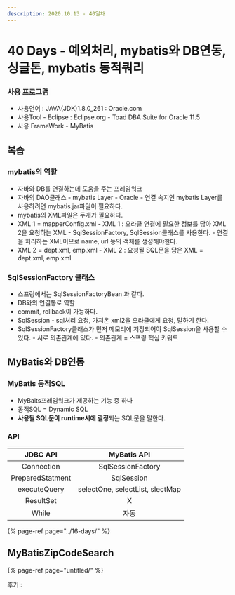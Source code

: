 ```yaml
---
description: 2020.10.13 - 40일차
---
```


# 40 Days - 예외처리, mybatis와 DB연동, 싱글톤, mybatis 동적쿼리

### 사용 프로그램

* 사용언어 : JAVA\(JDK\)1.8.0\_261 : Oracle.com
* 사용Tool  - Eclipse : Eclipse.org - Toad DBA Suite for Oracle 11.5
* 사용 FrameWork - MyBatis

## 복습

### mybatis의 역할

* 자바와 DB를 연결하는데 도움을 주는 프레임워크
* 자바의 DAO클래스 - mybatis Layer - Oracle - 연결 속지인 mybatis Layer를 사용하려면 mybatis.jar파일이 필요하다.
* mybatis의 XML파일은 두개가 필요하다.
* XML 1 = mapperConfig.xml - XML 1 : 오라클 연결에 필요한 정보를 담아 XML 2을 요청하는 XML - SqlSessionFactory, SqlSession클래스를 사용한다. - 연결을 처리하는 XML이므로 name, url 등의 객체를 생성해야한다.
* XML 2 = dept.xml, emp.xml - XML 2 : 요청될 SQL문을 담은 XML = dept.xml, emp.xml

### SqlSessionFactory 클래스

* 스프링에서는 SqlSessionFactoryBean 과 같다.
* DB와의 연결통로 역할
* commit, rollback이 가능하다.
* SqlSession  - sql처리 요청, 가져온 xml2을 오라클에게 요청, 말하기 한다.
* SqlSessionFactory클래스가 먼저 메모리에 저장되어야 SqlSession을 사용할 수 있다. - 서로 의존관계에 있다. - 의존관계 = 스프링 핵심 키워드

## MyBatis와 DB연동

### MyBatis 동적SQL

* MyBaits프레임워크가 제공하는 기능 중 하나
* 동적SQL = Dynamic SQL
* **사용될 SQL문이 runtime시에 결정**되는 SQL문을 말한다.

### API

| JDBC API | MyBatis API |
| :---: | :---: |
| Connection | SqlSessionFactory |
| PreparedStatment | SqlSession |
| executeQuery | selectOne, selectList, slectMap |
| ResultSet | X |
| While | 자동 |

{% page-ref page="../16-days/" %}

## MyBatisZipCodeSearch

{% page-ref page="untitled/" %}

후기 : 

